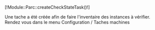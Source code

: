 [!Module::Parc::createCheckStateTask()!]
<div class="alert alert-success">Une tache a été créée afin de faire l'inventaire des instances à vérifier. Rendez vous dans le menu Configuration / Taches machines</div>